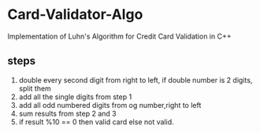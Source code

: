# Card-Validator-Algo
Implementation of Luhn's Algorithm for Credit Card Validation in C++


## steps 
1. double every second digit from right to left, if double number is 2 digits, split them 
2. add all the single digits from step 1
3. add all odd numbered digits from og number,right to left
4. sum results from step 2 and 3
5. if result %10 == 0 then valid card else not valid.

